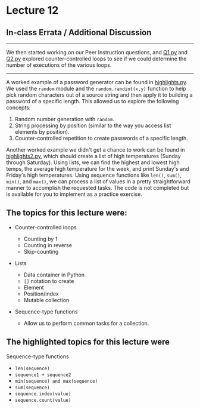 # Lecture 12

## In-class Errata / Additional Discussion

----

We then started working on our Peer Instruction questions, and [Q1.py](Q1.py) and [Q2.py](Q2.py) explored counter-controlled loops to see if we could determine the number of executions of the various loops.

<!--Of the five remaining questions, we spent the most time on [Q7.py](Q7.py) which utilzed the `remove()`, `pop()`, and `append()` functions for a list. What most folks wrestled with was whether or not `remove()` deletes only the first instance of the value or all instances of the value in the list. As we found out, [it removes only the first instance](https://www.programiz.com/python-programming/methods/list/remove).
-->

----

A worked example of a password generator can be found in [highlights.py](highlights.py). We used the `random` module and the `random.randint(x,y)` function to help pick random characters out of a source string and then apply it to building a password of a specific length.  This allowed us to explore the following concepts:

1. Random number generation with `random`.
2. String processing by position (similar to the way you access list elements by position).
3. Counter-controlled repetition to create passwords of a specific length.

Another worked example we didn't get a chance to work can be found in [highlights2.py](highlights2.py), which should create a list of high temperatures (Sunday through Saturday). Using lists, we can find the highest and lowest high temps, the average high temperature for the week, and print Sunday's and Friday's high temperatures. Using sequence functions like `len()`, `sum()`, `min()`, and `max()`, we can process a list of values in a pretty straightforward manner to accomplish the requested tasks. The code is not completed but is available for you to implement as a practice exercise.


## The topics for this lecture were:

* Counter-controlled loops
	- Counting by 1
 	- Counting in reverse
	- Skip-counting

* Lists
	- Data container in Python
	- `[]` notation to create
	- Element
	- Position/index
	- Mutable collection

* Sequence-type functions
	- Allow us to perform common tasks for a collection.



## The highlighted topics for this lecture were

Sequence-type functions

* `len(sequence)`
* `sequence1 + sequence2`
* `min(sequence) and max(sequence)`
* `sum(sequence)`
* `sequence.index(value)`
* `sequence.count(value)`

